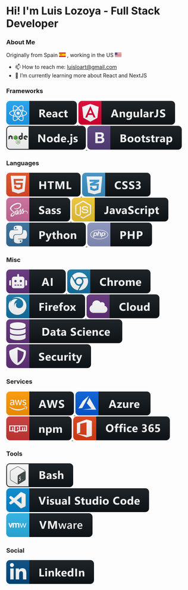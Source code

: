 # Hi! I'm Luis Lozoya - Full Stack Developer

### About Me

Originally from Spain <a>
<img src="./svg/logos/spain-flag-icon.svg" alt="angular badge" style="vertical-align:top margin:6px 4px" height="12px">
</a>, working in the US <a>
<img src="./svg/logos/united-states-flag-icon.svg" alt="angular badge" style="vertical-align:top margin:6px 4px" height="12px">
</a>

- 📫 How to reach me: luisloart@gmail.com
- 🌱 I’m currently learning more about React and NextJS

### Frameworks

<a href="#">
    <img src="./svg/dev/frameworks/react.svg" alt="angular badge" style="vertical-align:top margin:6px 4px">
</a>
<a href="#">
    <img src="./svg/dev/frameworks/angular.svg" alt="angular badge" style="vertical-align:top margin:6px 4px">
</a>
<a href="#">
    <img src="./svg/dev/frameworks/nodejs.svg" alt="angular badge" style="vertical-align:top margin:6px 4px">
</a>
<a href="#">
    <img src="./svg/dev/frameworks/bootstrap.svg" alt="angular badge" style="vertical-align:top margin:6px 4px">
</a>

### Languages

<a href="#">
    <img src="./svg/dev/languages/html.svg" alt="angular badge" style="vertical-align:top margin:6px 4px">
</a>
<a href="#">
    <img src="./svg/dev/languages/css3.svg" alt="angular badge" style="vertical-align:top margin:6px 4px">
</a>
<a href="#">
    <img src="./svg/dev/languages/sass.svg" alt="angular badge" style="vertical-align:top margin:6px 4px">
</a>
<a href="#">
    <img src="./svg/dev/languages/js.svg" alt="angular badge" style="vertical-align:top margin:6px 4px">
</a>
<a href="#">
    <img src="./svg/dev/languages/python.svg" alt="angular badge" style="vertical-align:top margin:6px 4px">
</a>
<a href="#">
    <img src="./svg/dev/languages/php.svg" alt="angular badge" style="vertical-align:top margin:6px 4px">
</a>

### Misc

<a href="#">
    <img src="./svg/dev/misc/ai.svg" alt="angular badge" style="vertical-align:top margin:6px 4px">
</a>
<a href="#">
    <img src="./svg/dev/misc/chrome.svg" alt="angular badge" style="vertical-align:top margin:6px 4px">
</a>
<a href="#">
    <img src="./svg/dev/misc/firefox.svg" alt="angular badge" style="vertical-align:top margin:6px 4px">
</a>
<a href="#">
    <img src="./svg/dev/misc/cloud.svg" alt="angular badge" style="vertical-align:top margin:6px 4px">
</a>
<a href="#">
    <img src="./svg/dev/misc/datascience.svg" alt="angular badge" style="vertical-align:top margin:6px 4px">
</a>
<a href="#">
    <img src="./svg/dev/misc/security.svg" alt="angular badge" style="vertical-align:top margin:6px 4px">
</a>

### Services

<a href="#">
    <img src="./svg/dev/services/aws.svg" alt="angular badge" style="vertical-align:top margin:6px 4px">
</a>
<a href="#">
    <img src="./svg/dev/services/azure.svg" alt="angular badge" style="vertical-align:top margin:6px 4px">
</a>
<a href="#">
    <img src="./svg/dev/services/npm.svg" alt="angular badge" style="vertical-align:top margin:6px 4px">
</a>
<a href="#">
    <img src="./svg/dev//services/office_365.svg" alt="angular badge" style="vertical-align:top margin:6px 4px">
</a>

### Tools

<a href="#">
    <img src="./svg/dev/tools/bash.svg" alt="angular badge" style="vertical-align:top margin:6px 4px">
</a>
<a href="#">
    <img src="./svg/dev/tools/visualstudio_code.svg" alt="angular badge" style="vertical-align:top margin:6px 4px">
</a>
<a href="#">
    <img src="./svg/dev/tools/vmware.svg" alt="angular badge" style="vertical-align:top margin:6px 4px">
</a>

### Social

<a href="https://www.linkedin.com/in/luisjlozoya/">
    <img src="./svg/social/linkedin.svg" alt="angular badge" style="vertical-align:top margin:6px 4px">
</a>
